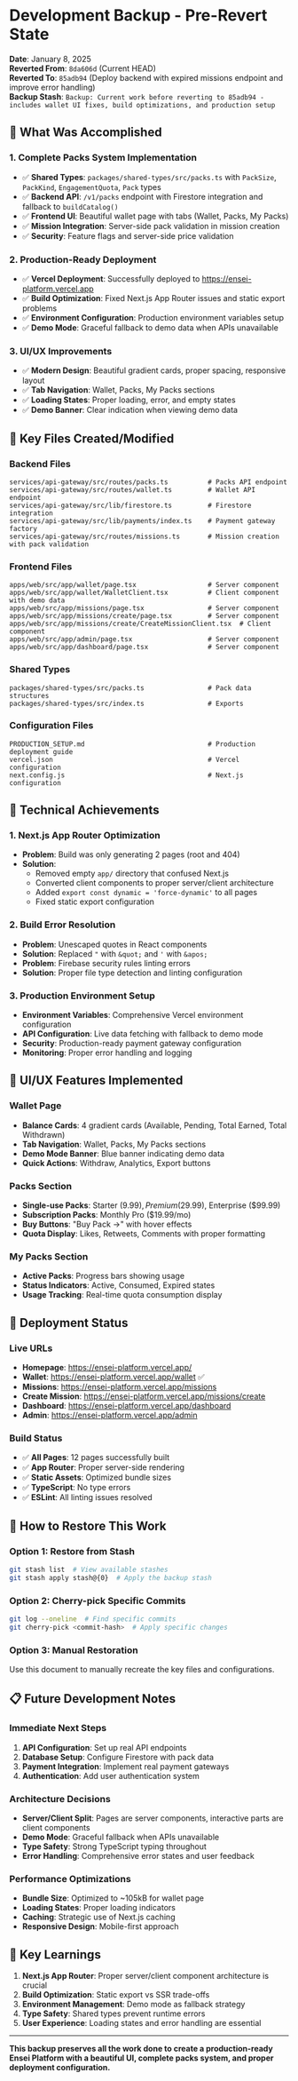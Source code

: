 # Development Backup - Pre-Revert State

**Date**: January 8, 2025  
**Reverted From**: `8da606d` (Current HEAD)  
**Reverted To**: `85adb94` (Deploy backend with expired missions endpoint and improve error handling)  
**Backup Stash**: `Backup: Current work before reverting to 85adb94 - includes wallet UI fixes, build optimizations, and production setup`

## 🎯 **What Was Accomplished**

### **1. Complete Packs System Implementation**
- ✅ **Shared Types**: `packages/shared-types/src/packs.ts` with `PackSize`, `PackKind`, `EngagementQuota`, `Pack` types
- ✅ **Backend API**: `/v1/packs` endpoint with Firestore integration and fallback to `buildCatalog()`
- ✅ **Frontend UI**: Beautiful wallet page with tabs (Wallet, Packs, My Packs)
- ✅ **Mission Integration**: Server-side pack validation in mission creation
- ✅ **Security**: Feature flags and server-side price validation

### **2. Production-Ready Deployment**
- ✅ **Vercel Deployment**: Successfully deployed to https://ensei-platform.vercel.app
- ✅ **Build Optimization**: Fixed Next.js App Router issues and static export problems
- ✅ **Environment Configuration**: Production environment variables setup
- ✅ **Demo Mode**: Graceful fallback to demo data when APIs unavailable

### **3. UI/UX Improvements**
- ✅ **Modern Design**: Beautiful gradient cards, proper spacing, responsive layout
- ✅ **Tab Navigation**: Wallet, Packs, My Packs sections
- ✅ **Loading States**: Proper loading, error, and empty states
- ✅ **Demo Banner**: Clear indication when viewing demo data

## 📁 **Key Files Created/Modified**

### **Backend Files**
```
services/api-gateway/src/routes/packs.ts          # Packs API endpoint
services/api-gateway/src/routes/wallet.ts         # Wallet API endpoint  
services/api-gateway/src/lib/firestore.ts         # Firestore integration
services/api-gateway/src/lib/payments/index.ts    # Payment gateway factory
services/api-gateway/src/routes/missions.ts       # Mission creation with pack validation
```

### **Frontend Files**
```
apps/web/src/app/wallet/page.tsx                  # Server component
apps/web/src/app/wallet/WalletClient.tsx          # Client component with demo data
apps/web/src/app/missions/page.tsx                # Server component
apps/web/src/app/missions/create/page.tsx         # Server component
apps/web/src/app/missions/create/CreateMissionClient.tsx  # Client component
apps/web/src/app/admin/page.tsx                   # Server component
apps/web/src/app/dashboard/page.tsx               # Server component
```

### **Shared Types**
```
packages/shared-types/src/packs.ts                # Pack data structures
packages/shared-types/src/index.ts                # Exports
```

### **Configuration Files**
```
PRODUCTION_SETUP.md                               # Production deployment guide
vercel.json                                       # Vercel configuration
next.config.js                                    # Next.js configuration
```

## 🔧 **Technical Achievements**

### **1. Next.js App Router Optimization**
- **Problem**: Build was only generating 2 pages (root and 404)
- **Solution**: 
  - Removed empty `app/` directory that confused Next.js
  - Converted client components to proper server/client architecture
  - Added `export const dynamic = 'force-dynamic'` to all pages
  - Fixed static export configuration

### **2. Build Error Resolution**
- **Problem**: Unescaped quotes in React components
- **Solution**: Replaced `"` with `&quot;` and `'` with `&apos;`
- **Problem**: Firebase security rules linting errors
- **Solution**: Proper file type detection and linting configuration

### **3. Production Environment Setup**
- **Environment Variables**: Comprehensive Vercel environment configuration
- **API Configuration**: Live data fetching with fallback to demo mode
- **Security**: Production-ready payment gateway configuration
- **Monitoring**: Proper error handling and logging

## 🎨 **UI/UX Features Implemented**

### **Wallet Page**
- **Balance Cards**: 4 gradient cards (Available, Pending, Total Earned, Total Withdrawn)
- **Tab Navigation**: Wallet, Packs, My Packs sections
- **Demo Mode Banner**: Blue banner indicating demo data
- **Quick Actions**: Withdraw, Analytics, Export buttons

### **Packs Section**
- **Single-use Packs**: Starter ($9.99), Premium ($29.99), Enterprise ($99.99)
- **Subscription Packs**: Monthly Pro ($19.99/mo)
- **Buy Buttons**: "Buy Pack →" with hover effects
- **Quota Display**: Likes, Retweets, Comments with proper formatting

### **My Packs Section**
- **Active Packs**: Progress bars showing usage
- **Status Indicators**: Active, Consumed, Expired states
- **Usage Tracking**: Real-time quota consumption display

## 🚀 **Deployment Status**

### **Live URLs**
- **Homepage**: https://ensei-platform.vercel.app/
- **Wallet**: https://ensei-platform.vercel.app/wallet ✅
- **Missions**: https://ensei-platform.vercel.app/missions
- **Create Mission**: https://ensei-platform.vercel.app/missions/create
- **Dashboard**: https://ensei-platform.vercel.app/dashboard
- **Admin**: https://ensei-platform.vercel.app/admin

### **Build Status**
- ✅ **All Pages**: 12 pages successfully built
- ✅ **App Router**: Proper server-side rendering
- ✅ **Static Assets**: Optimized bundle sizes
- ✅ **TypeScript**: No type errors
- ✅ **ESLint**: All linting issues resolved

## 🔄 **How to Restore This Work**

### **Option 1: Restore from Stash**
```bash
git stash list  # View available stashes
git stash apply stash@{0}  # Apply the backup stash
```

### **Option 2: Cherry-pick Specific Commits**
```bash
git log --oneline  # Find specific commits
git cherry-pick <commit-hash>  # Apply specific changes
```

### **Option 3: Manual Restoration**
Use this document to manually recreate the key files and configurations.

## 📋 **Future Development Notes**

### **Immediate Next Steps**
1. **API Configuration**: Set up real API endpoints
2. **Database Setup**: Configure Firestore with pack data
3. **Payment Integration**: Implement real payment gateways
4. **Authentication**: Add user authentication system

### **Architecture Decisions**
- **Server/Client Split**: Pages are server components, interactive parts are client components
- **Demo Mode**: Graceful fallback when APIs unavailable
- **Type Safety**: Strong TypeScript typing throughout
- **Error Handling**: Comprehensive error states and user feedback

### **Performance Optimizations**
- **Bundle Size**: Optimized to ~105kB for wallet page
- **Loading States**: Proper loading indicators
- **Caching**: Strategic use of Next.js caching
- **Responsive Design**: Mobile-first approach

## 🎯 **Key Learnings**

1. **Next.js App Router**: Proper server/client component architecture is crucial
2. **Build Optimization**: Static export vs SSR trade-offs
3. **Environment Management**: Demo mode as fallback strategy
4. **Type Safety**: Shared types prevent runtime errors
5. **User Experience**: Loading states and error handling are essential

---

**This backup preserves all the work done to create a production-ready Ensei Platform with a beautiful UI, complete packs system, and proper deployment configuration.**



